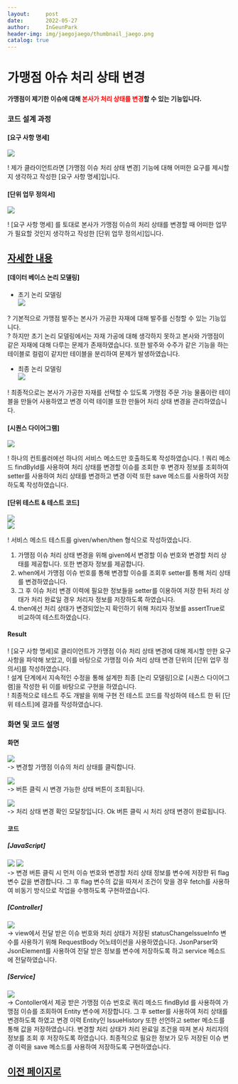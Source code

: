 ```yaml
---
layout:     post
date:       2022-05-27
author:     InGeunPark
header-img: img/jaegojaego/thumbnail_jaego.png
catalog: true
---
```


# 가맹점 아슈 처리 상태 변경

<p style="font-weight:bold">가맹점이 제기한 이슈에 대해 <font style="color: red;">본사가 처리 상태를 변경</font>할 수 있는 기능입니다. </p>

### 코드 설계 과정

#### [요구 사항 명세]
<img src="../../../../img/jaegojaego/issueModifyStatus/franchise-issue-modify-status_1.png"> <br>

! 제가 클라이언트라면 [가맹점 이슈 처리 상태 변경] 기능에 대해 어떠한 요구를 제시할 지 생각하고 작성한 [요구 사항 명세]입니다.

#### [단위 업무 정의서] 

<img src="../../../../img/jaegojaego/issueModifyStatus/franchise-issue-modify-status_2.png"> <br>

! [요구 사항 명세] 를 토대로 본사가 가맹점 이슈의 처리 상태를 변경할 때 어떠한 업무가 필요할 것인지 생각하고 작성한 [단위 업무 정의서]입니다.

## [자세한 내용](https://www.notion.so/912b85f8f7f645b6859401cccae0124b)

#### [데이터 베이스 논리 모델링]
- 초기 논리 모델링 <br>
<img src="../../../../img/jaegojaego/franchiseOrderList/franchise-order-list_3.png"> <br>

? 기본적으로 가맹점 발주는 본사가 가공한 자재에 대해 발주를 신청할 수 있는 기능입니다. <br>
? 하지만 초기 논리 모델링에서는 자재 가공에 대해 생각하지 못하고 본사와 가맹점이 같은 자재에 대해 다루는 문제가 존재하였습니다. 또한 발주와 수주가 같은 기능을 하는 테이블로
컬럼이 같지만 테이블을 분리하여 문제가 발생하였습니다.

- 최종 논리 모델링 <br>
<img src="../../../../img/jaegojaego/franchiseOrderList/franchise-order-list_4.png"> <br>

! 최종적으로는 본사가 가공한 자재를 선택할 수 있도록 가맹점 주문 가능 물품이란 테이블을 만들어 사용하였고 변경 이력 테이블 또한 만들어 처리 상태 변경을 관리하였습니다.

#### [시퀀스 다이어그램]

<img src="../../../../img/jaegojaego/issueModifyStatus/franchise-issue-modify-status_3.png"><br>

! 하나의 컨트롤러에선 하나의 서비스 메소드만 호출하도록 작성하였습니다.
! 쿼리 메소드 findById를 사용하여 처리 상태를 변경할 이슈를 조회한 후 변경자 정보를 조회하여 setter를 사용하여 처리 상태를 변경하고 변경 이력 또한 save 메소드를 사용하여 저장하도록 작성하였습니다.

#### [단위 테스트 & 테스트 코드]

<img src="../../../../img/jaegojaego/issueModifyStatus/franchise-issue-modify-status_4.png"> <br>
<img src="../../../../img/jaegojaego/issueModifyStatus/franchise-issue-modify-status_5.png"> <br>

! 서비스 메소드 테스트를 given/when/then 형식으로 작성하였습니다. <br>
 1. 가맹점 이슈 처리 상태 변경을 위해 given에서 변경할 이슈 번호와 변경할 처리 상태를 제공합니다. 또한 변경자 정보를 제공합니다.
 2. when에서 가맹점 이슈 번호를 통해 변경할 이슈를 조회후 setter를 통해 처리 상태를 변경하였습니다.
 3. 그 후 이슈 처리 변경 이력에 필요한 정보들을 setter를 이용하여 저장 한뒤 처리 상태가 처리 완료일 경우 처리자 정보를 저장하도록 하였습니다.
 4. then에선 처리 상태가 변경되었는지 확인하기 위해 처리자 정보를 assertTrue로 비교하여 테스트하였습니다.

#### Result
! [요구 사항 명세]로 클리이언트가 가맹점 이슈 처리 상태 변경에 대해 제시할 만한 요구사항을 파악해 보았고, 이를 바탕으로 가맹점 이슈 처리 상태 변경 단위의  [단위 업무 정의서]를 작성하였습니다.  <br>
! 설계 단계에서 지속적인 수정을 통해 설계한 최종 [논리 모델링]으로  [시퀀스 다이어그램]을 작성한 뒤 이를 바탕으로 구현을 하였습니다. <br>
! 최종적으로 테스트 주도 개발을 위해 구현 전 테스트 코드를 작성하여 테스트 한 뒤 [단위 테스트]에 결과를 작성하였습니다. 

### 화면 및 코드 설명

#### 화면
<img src="../../../../img/jaegojaego/issueModifyStatus/franchise-issue-modify-status_6.png"> <br>
-> 변경할 가맹점 이슈의 처리 상태를 클릭합니다. <br>

<img src="../../../../img/jaegojaego/issueModifyStatus/franchise-issue-modify-status_7.png"> <br>
-> 버튼 클릭 시 변경 가능한 상태 버튼이 조회됩니다.

<img src="../../../../img/jaegojaego/issueModifyStatus/franchise-issue-modify-status_8.png"> <br>
-> 처리 상태 변경 확인 모달창입니다. Ok 버튼 클릭 시 처리 상태 변경이 완료됩니다.

#### 코드

##### [JavaScript]
<img src="../../../../img/jaegojaego/issueModifyStatus/franchise-issue-modify-status_9.png">
<img src="../../../../img/jaegojaego/issueModifyStatus/franchise-issue-modify-status_10.png"><br>
-> 변경 버튼 클릭 시 먼저 이슈 번호와 변경할 처리 상태 정보를 변수에 저장한 뒤 flag변수 값을 변경합니다. 그 후 flag 변수의 값을 따져서 조건이 맞을 경우 fetch를 사용하여 비동기 방식으로 작업을 수행하도록 구현하였습니다.

##### [Controller]
<img src="../../../../img/jaegojaego/issueModifyStatus/franchise-issue-modify-status_11.png"> <br>
-> view에서 전달 받은 이슈 번호와 처리 상태가 저장된 statusChangeIssueInfo 변수를 사용하기 위해 RequestBody 어노테이션을 사용하였습니다. JsonParser와 JsonElement를 사용하여
전달 받은 정보를 변수에 저장하도록 하고 service 메소드에 전달하였습니다. 

##### [Service]
<img src="../../../../img/jaegojaego/issueModifyStatus/franchise-issue-modify-status_12.png"><br>
-> Contoller에서 제공 받은 가맹점 이슈 번호로 쿼리 메소드 findById 를 사용하여 가맹점 이슈를 조회하여 Entity 변수에 저장합니다. 
그 후 setter를 사용하여 처리 상태를 변경하도록 하였고 변경 이력 Entity인 IssueHistory 또한 선언하고 setter 메소드를 통해 값을 저장하였습니다. 
변경할 처리 상태가 처리 완료일 조건을 따져 본사 처리자의 정보를 조회 후 저장하도록 하였습니다.
최종적으로 필요한 정보가 모두 저장된 이슈 변경 이력을 save 메소드를 사용하여 저장하도록 구현하였습니다.

## [이전 페이지로](https://ingeunpark.github.io/2022/05/27/jaegojaego/#list)



